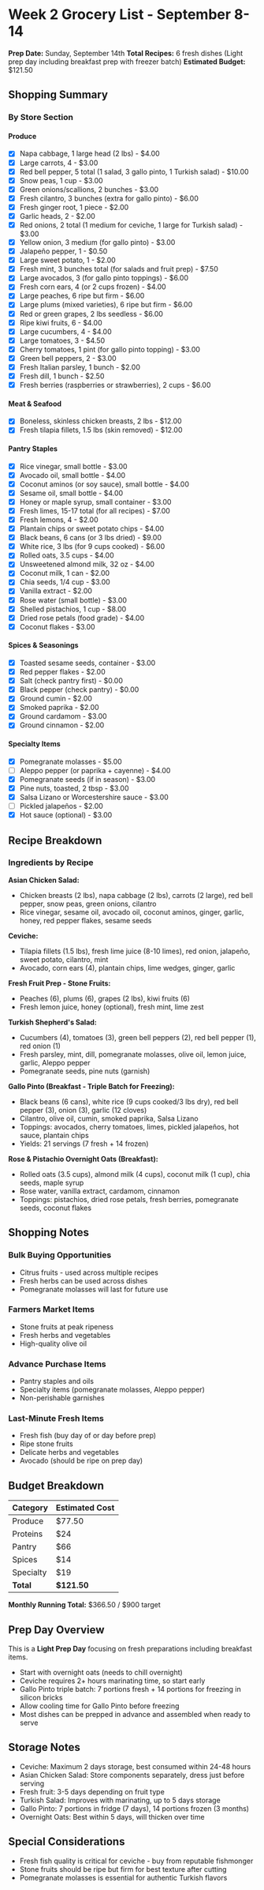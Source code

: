# Week 2 Grocery List - September 8-14

**Prep Date:** Sunday, September 14th
**Total Recipes:** 6 fresh dishes (Light prep day including breakfast prep with freezer batch)
**Estimated Budget:** $121.50

## Shopping Summary

### By Store Section

#### Produce
- [x] Napa cabbage, 1 large head (2 lbs) - $4.00
- [x] Large carrots, 4 - $3.00
- [x] Red bell pepper, 5 total (1 salad, 3 gallo pinto, 1 Turkish salad) - $10.00
- [x] Snow peas, 1 cup - $3.00
- [x] Green onions/scallions, 2 bunches - $3.00
- [x] Fresh cilantro, 3 bunches (extra for gallo pinto) - $6.00
- [x] Fresh ginger root, 1 piece - $2.00
- [x] Garlic heads, 2 - $2.00
- [x] Red onions, 2 total (1 medium for ceviche, 1 large for Turkish salad) - $3.00
- [x] Yellow onion, 3 medium (for gallo pinto) - $3.00
- [x] Jalapeño pepper, 1 - $0.50
- [x] Large sweet potato, 1 - $2.00
- [x] Fresh mint, 3 bunches total (for salads and fruit prep) - $7.50
- [x] Large avocados, 3 (for gallo pinto toppings) - $6.00
- [x] Fresh corn ears, 4 (or 2 cups frozen) - $4.00
- [x] Large peaches, 6 ripe but firm - $6.00
- [x] Large plums (mixed varieties), 6 ripe but firm - $6.00
- [x] Red or green grapes, 2 lbs seedless - $6.00
- [x] Ripe kiwi fruits, 6 - $4.00
- [x] Large cucumbers, 4 - $4.00
- [x] Large tomatoes, 3 - $4.50
- [x] Cherry tomatoes, 1 pint (for gallo pinto topping) - $3.00
- [x] Green bell peppers, 2 - $3.00
- [x] Fresh Italian parsley, 1 bunch - $2.00
- [x] Fresh dill, 1 bunch - $2.50
- [x] Fresh berries (raspberries or strawberries), 2 cups - $6.00

#### Meat & Seafood
- [x] Boneless, skinless chicken breasts, 2 lbs - $12.00
- [x] Fresh tilapia fillets, 1.5 lbs (skin removed) - $12.00

#### Pantry Staples
- [x] Rice vinegar, small bottle - $3.00
- [x] Avocado oil, small bottle - $4.00
- [x] Coconut aminos (or soy sauce), small bottle - $4.00
- [x] Sesame oil, small bottle - $4.00
- [x] Honey or maple syrup, small container - $3.00
- [x] Fresh limes, 15-17 total (for all recipes) - $7.00
- [x] Fresh lemons, 4 - $2.00
- [x] Plantain chips or sweet potato chips - $4.00
- [x] Black beans, 6 cans (or 3 lbs dried) - $9.00
- [x] White rice, 3 lbs (for 9 cups cooked) - $6.00
- [x] Rolled oats, 3.5 cups - $4.00
- [x] Unsweetened almond milk, 32 oz - $4.00
- [x] Coconut milk, 1 can - $2.00
- [x] Chia seeds, 1/4 cup - $3.00
- [x] Vanilla extract - $2.00
- [x] Rose water (small bottle) - $3.00
- [x] Shelled pistachios, 1 cup - $8.00
- [x] Dried rose petals (food grade) - $4.00
- [x] Coconut flakes - $3.00

#### Spices & Seasonings
- [x] Toasted sesame seeds, container - $3.00
- [x] Red pepper flakes - $2.00
- [x] Salt (check pantry first) - $0.00
- [x] Black pepper (check pantry) - $0.00
- [x] Ground cumin - $2.00
- [x] Smoked paprika - $2.00
- [x] Ground cardamom - $3.00
- [x] Ground cinnamon - $2.00

#### Specialty Items
- [x] Pomegranate molasses - $5.00
- [ ] Aleppo pepper (or paprika + cayenne) - $4.00
- [x] Pomegranate seeds (if in season) - $3.00
- [x] Pine nuts, toasted, 2 tbsp - $3.00
- [x] Salsa Lizano or Worcestershire sauce - $3.00
- [ ] Pickled jalapeños - $2.00
- [x] Hot sauce (optional) - $3.00

## Recipe Breakdown

### Ingredients by Recipe

**Asian Chicken Salad:**
- Chicken breasts (2 lbs), napa cabbage (2 lbs), carrots (2 large), red bell pepper, snow peas, green onions, cilantro
- Rice vinegar, sesame oil, avocado oil, coconut aminos, ginger, garlic, honey, red pepper flakes, sesame seeds

**Ceviche:**
- Tilapia fillets (1.5 lbs), fresh lime juice (8-10 limes), red onion, jalapeño, sweet potato, cilantro, mint
- Avocado, corn ears (4), plantain chips, lime wedges, ginger, garlic

**Fresh Fruit Prep - Stone Fruits:**
- Peaches (6), plums (6), grapes (2 lbs), kiwi fruits (6)
- Fresh lemon juice, honey (optional), fresh mint, lime zest

**Turkish Shepherd's Salad:**
- Cucumbers (4), tomatoes (3), green bell peppers (2), red bell pepper (1), red onion (1)
- Fresh parsley, mint, dill, pomegranate molasses, olive oil, lemon juice, garlic, Aleppo pepper
- Pomegranate seeds, pine nuts (garnish)

**Gallo Pinto (Breakfast - Triple Batch for Freezing):**
- Black beans (6 cans), white rice (9 cups cooked/3 lbs dry), red bell pepper (3), onion (3), garlic (12 cloves)
- Cilantro, olive oil, cumin, smoked paprika, Salsa Lizano
- Toppings: avocados, cherry tomatoes, limes, pickled jalapeños, hot sauce, plantain chips
- Yields: 21 servings (7 fresh + 14 frozen)

**Rose & Pistachio Overnight Oats (Breakfast):**
- Rolled oats (3.5 cups), almond milk (4 cups), coconut milk (1 cup), chia seeds, maple syrup
- Rose water, vanilla extract, cardamom, cinnamon
- Toppings: pistachios, dried rose petals, fresh berries, pomegranate seeds, coconut flakes

## Shopping Notes

### Bulk Buying Opportunities
- Citrus fruits - used across multiple recipes
- Fresh herbs can be used across dishes
- Pomegranate molasses will last for future use

### Farmers Market Items
- Stone fruits at peak ripeness
- Fresh herbs and vegetables
- High-quality olive oil

### Advance Purchase Items
- Pantry staples and oils
- Specialty items (pomegranate molasses, Aleppo pepper)
- Non-perishable garnishes

### Last-Minute Fresh Items
- Fresh fish (buy day of or day before prep)
- Ripe stone fruits
- Delicate herbs and vegetables
- Avocado (should be ripe on prep day)

## Budget Breakdown

| Category | Estimated Cost |
|----------|---------------|
| Produce | $77.50 |
| Proteins | $24 |
| Pantry | $66 |
| Spices | $14 |
| Specialty | $19 |
| **Total** | **$121.50** |

**Monthly Running Total:** $366.50 / $900 target

## Prep Day Overview
This is a **Light Prep Day** focusing on fresh preparations including breakfast items. 
- Start with overnight oats (needs to chill overnight)
- Ceviche requires 2+ hours marinating time, so start early
- Gallo Pinto triple batch: 7 portions fresh + 14 portions for freezing in silicon bricks
- Allow cooling time for Gallo Pinto before freezing
- Most dishes can be prepped in advance and assembled when ready to serve

## Storage Notes
- Ceviche: Maximum 2 days storage, best consumed within 24-48 hours
- Asian Chicken Salad: Store components separately, dress just before serving
- Fresh fruit: 3-5 days depending on fruit type
- Turkish Salad: Improves with marinating, up to 5 days storage
- Gallo Pinto: 7 portions in fridge (7 days), 14 portions frozen (3 months)
- Overnight Oats: Best within 5 days, will thicken over time

## Special Considerations
- Fresh fish quality is critical for ceviche - buy from reputable fishmonger
- Stone fruits should be ripe but firm for best texture after cutting
- Pomegranate molasses is essential for authentic Turkish flavors

